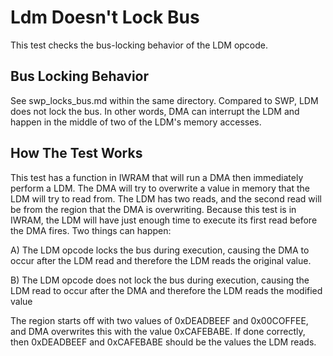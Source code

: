 # Ldm Doesn't Lock Bus
This test checks the bus-locking behavior of the LDM opcode. 

## Bus Locking Behavior
See swp_locks_bus.md within the same directory. Compared to SWP, LDM does not lock the bus. In
other words, DMA can interrupt the LDM and happen in the middle of two of the LDM's memory
accesses.

## How The Test Works
This test has a function in IWRAM that will run a DMA then immediately perform a LDM. The DMA will
try to overwrite a value in memory that the LDM will try to read from. The LDM has two reads, and
the second read will be from the region that the DMA is overwriting. Because this test is in IWRAM,
the LDM will have just enough time to execute its first read before the DMA fires. Two things can
happen:

A) The LDM opcode locks the bus during execution, causing the DMA to occur after the LDM read and
   therefore the LDM reads the original value.
   
B) The LDM opcode does not lock the bus during execution, causing the LDM read to occur after the
   DMA and therefore the LDM reads the modified value

The region starts off with two values of 0xDEADBEEF and 0x00COFFEE, and DMA overwrites this with the value 0xCAFEBABE. 
If done correctly, then 0xDEADBEEF and 0xCAFEBABE should be the values the LDM reads.
